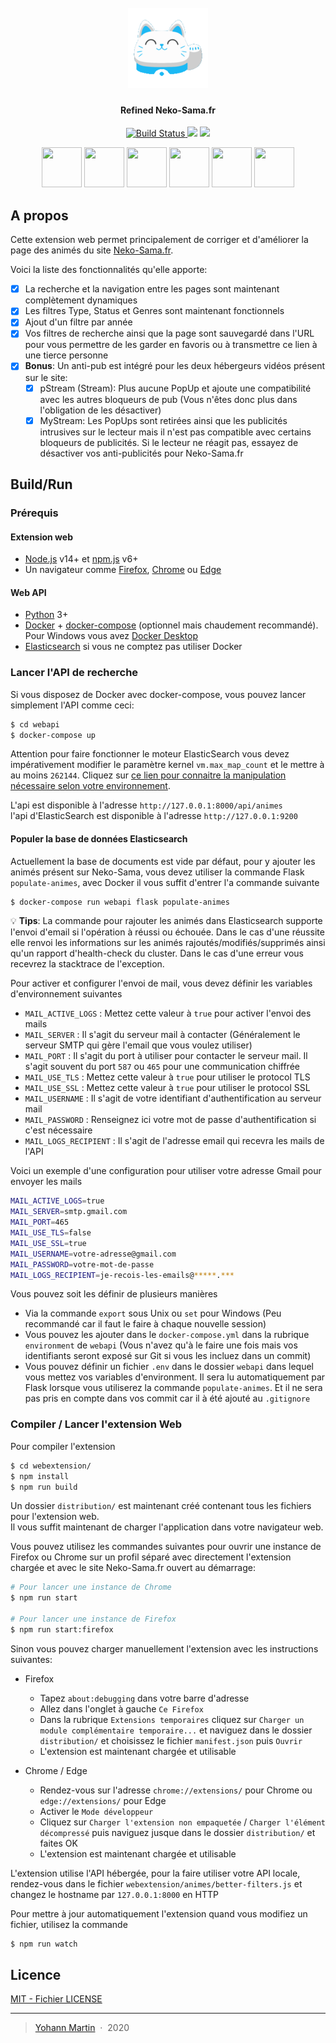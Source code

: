 <h1 align="center">
  <br>
  <img src="https://raw.githubusercontent.com/Astropilot/NekoSamaBetterFilters/master/webextension/source/icons/icon128.png" alt="Testify" width="128">
</h1>

<h4 align="center">
Refined Neko-Sama.fr</h4>

<p align="center">
  <a href="https://github.com/Astropilot/NekoSamaBetterFilters/actions">
    <img src="https://github.com/Astropilot/NekoSamaBetterFilters/workflows/Build%20%26%20Publish%20WebAPI/badge.svg"
         alt="Build Status">
  </a>
  <img src="https://img.shields.io/github/v/tag/Astropilot/NekoSamaBetterFilters">
  <img src="https://img.shields.io/badge/Made%20with-%E2%9D%A4%EF%B8%8F-yellow.svg">
</p>

<p align="center">
    <a href="https://chrome.google.com/webstore/detail/refined-neko-samafr/bkhfdimpfnkdmegkcniknicnpbpeklag"><img src="https://imgur.com/3C4iKO0.png" width="64" height="64"></a>
    <a href="https://addons.mozilla.org/fr/firefox/addon/refined-neko-sama/"><img src="https://imgur.com/ihXsdDO.png" width="64" height="64"></a>
    <a href="#edge"><img src="https://imgur.com/vMcaXaw.png" width="64" height="64"></a>
    <a href="https://chrome.google.com/webstore/detail/refined-neko-samafr/bkhfdimpfnkdmegkcniknicnpbpeklag"><img src="https://imgur.com/EuDp4vP.png" width="64" height="64"></a>
    <a href="https://chrome.google.com/webstore/detail/refined-neko-samafr/bkhfdimpfnkdmegkcniknicnpbpeklag"><img src="https://imgur.com/z8yjLZ2.png" width="64" height="64"></a>
    <a href="https://addons.mozilla.org/fr/firefox/addon/refined-neko-sama/"><img src="https://imgur.com/MQYBSrD.png" width="64" height="64"></a>
</p>

## A propos

Cette extension web permet principalement de corriger et d'améliorer la page des animés du site [Neko-Sama.fr](https://www.neko-sama.fr).

Voici la liste des fonctionnalités qu'elle apporte:

* [x] La recherche et la navigation entre les pages sont maintenant complètement dynamiques
* [x] Les filtres Type, Status et Genres sont maintenant fonctionnels
* [x] Ajout d'un filtre par année
* [x] Vos filtres de recherche ainsi que la page sont sauvegardé dans l'URL pour vous permettre de les garder en favoris ou à transmettre ce lien à une tierce personne
* [x] **Bonus**: Un anti-pub est intégré pour les deux hébergeurs vidéos présent sur le site:
    * [x] pStream (Stream): Plus aucune PopUp et ajoute une compatibilité avec les autres bloqueurs de pub (Vous n'êtes donc plus dans l'obligation de les désactiver)
    * [x] MyStream: Les PopUps sont retirées ainsi que les publicités intrusives sur le lecteur mais il n'est pas compatible avec certains bloqueurs de publicités. Si le lecteur ne réagit pas, essayez de désactiver vos anti-publicités pour Neko-Sama.fr

## Build/Run

### Prérequis

#### Extension web
* [Node.js](https://nodejs.org) v14+ et [npm.js](https://www.npmjs.com) v6+
* Un navigateur comme [Firefox](https://www.mozilla.org/fr/firefox/new), [Chrome](https://www.google.fr/chrome) ou [Edge](https://www.microsoft.com/edge)

#### Web API
* [Python](https://www.python.org) 3+
* [Docker](https://www.docker.com) + [docker-compose](https://docs.docker.com/compose) (optionnel mais chaudement recommandé). Pour Windows vous avez [Docker Desktop](https://www.docker.com/products/docker-desktop)
* [Elasticsearch](https://www.elastic.co/fr/elasticsearch/) si vous ne comptez pas utiliser Docker

### Lancer l'API de recherche

Si vous disposez de Docker avec docker-compose, vous pouvez lancer simplement l'API comme ceci:
```sh
$ cd webapi
$ docker-compose up
```

Attention pour faire fonctionner le moteur ElasticSearch vous devez impérativement modifier le paramètre kernel `vm.max_map_count` et le mettre à au moins `262144`. Cliquez sur [ce lien pour connaitre la manipulation nécessaire selon votre environnement](https://www.elastic.co/guide/en/elasticsearch/reference/current/docker.html#_set_vm_max_map_count_to_at_least_262144).

L'api est disponible à l'adresse `http://127.0.0.1:8000/api/animes` <br>
l'api d'ElasticSearch est disponible à l'adresse `http://127.0.0.1:9200`

#### Populer la base de données Elasticsearch

Actuellement la base de documents est vide par défaut, pour y ajouter les animés présent sur Neko-Sama, vous devez utiliser la commande Flask `populate-animes`, avec Docker il vous suffit d'entrer l'a commande suivante
```sh
$ docker-compose run webapi flask populate-animes
```

:bulb: **Tips**: La commande pour rajouter les animés dans Elasticsearch supporte l'envoi d'email si l'opération à réussi ou échouée. Dans le cas d'une réussite elle renvoi les informations sur les animés rajoutés/modifiés/supprimés ainsi qu'un rapport d'health-check du cluster. Dans le cas d'une erreur vous recevrez la stacktrace de l'exception.

Pour activer et configurer l'envoi de mail, vous devez définir les variables d'environnement suivantes
* `MAIL_ACTIVE_LOGS` : Mettez cette valeur à `true` pour activer l'envoi des mails
* `MAIL_SERVER` : Il s'agit du serveur mail à contacter (Généralement le serveur SMTP qui gère l'email que vous voulez utiliser)
* `MAIL_PORT` : Il s'agit du port à utiliser pour contacter le serveur mail. Il s'agit souvent du port `587` ou `465` pour une communication chiffrée
* `MAIL_USE_TLS` : Mettez cette valeur à `true` pour utiliser le protocol TLS
* `MAIL_USE_SSL` : Mettez cette valeur à `true` pour utiliser le protocol SSL
* `MAIL_USERNAME` : Il s'agit de votre identifiant d'authentification au serveur mail
* `MAIL_PASSWORD` : Renseignez ici votre mot de passe d'authentification si c'est nécessaire
* `MAIL_LOGS_RECIPIENT` : Il s'agit de l'adresse email qui recevra les mails de l'API

Voici un exemple d'une configuration pour utiliser votre adresse Gmail pour envoyer les mails
```sh
MAIL_ACTIVE_LOGS=true
MAIL_SERVER=smtp.gmail.com
MAIL_PORT=465
MAIL_USE_TLS=false
MAIL_USE_SSL=true
MAIL_USERNAME=votre-adresse@gmail.com
MAIL_PASSWORD=votre-mot-de-passe
MAIL_LOGS_RECIPIENT=je-recois-les-emails@*****.***
```

Vous pouvez soit les définir de plusieurs manières
* Via la commande `export` sous Unix ou `set` pour Windows (Peu recommandé car il faut le faire à chaque nouvelle session)
* Vous pouvez les ajouter dans le `docker-compose.yml` dans la rubrique `environment` de `webapi` (Vous n'avez qu'à le faire une fois mais vos identifiants seront exposé sur Git si vous les incluez dans un commit)
* Vous pouvez définir un fichier `.env` dans le dossier `webapi` dans lequel vous mettez vos variables d'environment. Il sera lu automatiquement par Flask lorsque vous utiliserez la commande `populate-animes`. Et il ne sera pas pris en compte dans vos commit car il à été ajouté au `.gitignore`

### Compiler / Lancer l'extension Web

Pour compiler l'extension
```sh
$ cd webextension/
$ npm install
$ npm run build
```

Un dossier `distribution/` est maintenant créé contenant tous les fichiers pour l'extension web. <br>
Il vous suffit maintenant de charger l'application dans votre navigateur web.

Vous pouvez utilisez les commandes suivantes pour ouvrir une instance de Firefox ou Chrome sur un profil séparé avec directement l'extension chargée et avec le site Neko-Sama.fr ouvert au démarrage:
```sh
# Pour lancer une instance de Chrome
$ npm run start

# Pour lancer une instance de Firefox
$ npm run start:firefox
```

Sinon vous pouvez charger manuellement l'extension avec les instructions suivantes:

* Firefox
    * Tapez `about:debugging` dans votre barre d'adresse
    * Allez dans l'onglet à gauche `Ce Firefox`
    * Dans la rubrique `Extensions temporaires` cliquez sur `Charger un module complémentaire temporaire...` et naviguez dans le dossier `distribution/` et choisissez le fichier `manifest.json` puis `Ouvrir`
    * L'extension est maintenant chargée et utilisable

* Chrome / Edge
    * Rendez-vous sur l'adresse `chrome://extensions/` pour Chrome ou `edge://extensions/` pour Edge
    * Activer le `Mode développeur`
    * Cliquez sur `Charger l'extension non empaquetée` / `Charger l'élément décompressé` puis naviguez jusque dans le dossier `distribution/` et faites OK
    * L'extension est maintenant chargée et utilisable

L'extension utilise l'API hébergée, pour la faire utiliser votre API locale, rendez-vous dans le fichier `webextension/animes/better-filters.js` et changez le hostname par `127.0.0.1:8000` en HTTP

Pour mettre à jour automatiquement l'extension quand vous modifiez un fichier, utilisez la commande
```sh
$ npm run watch
```

## Licence

[MIT - Fichier LICENSE](https://github.com/Astropilot/NekoSamaBetterFilters/blob/master/LICENSE)

---

> [Yohann Martin](https://codexus.fr) &nbsp;&middot;&nbsp;
> 2020
